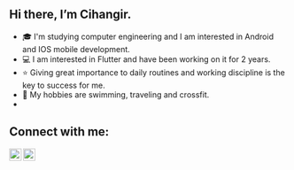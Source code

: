 ## Hi there, I’m Cihangir. 

- 🎓 I'm studying computer engineering and I am interested in Android and IOS mobile development. 
- 💻 I am interested in Flutter and have been working on it for 2 years.
- ⭐ Giving great importance to daily routines and working discipline is the key to success for me.
- 💪 My hobbies are swimming, traveling and crossfit.
- 

## Connect with me:

[<img align = "left" alt="emirhansern | Instagram" width = "22px" src = "https://cdn.jsdelivr.net/npm/simple-icons@v3/icons/instagram.svg" />][instagram]

[<img align = "left" alt="emirhansern | Linkedin" width = "22px" src = "https://cdn.jsdelivr.net/npm/simple-icons@v3/icons/linkedin.svg" />][linkedin]


<br />

[instagram]: https://www.instagram.com/cihangirtuncerr
[linkedin]: https://www.linkedin.com/in/cihangir-tuncer-b4b3311b0
